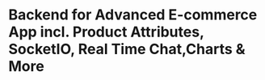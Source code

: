 # Backend for Advanced E-commerce App incl. Product Attributes, SocketIO, Real Time Chat,Charts & More #
